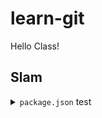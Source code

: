 # learn-git
Hello Class!

## Slam

<details>
<summary>
<code>package.json</code>
test
</summary>
</details>
